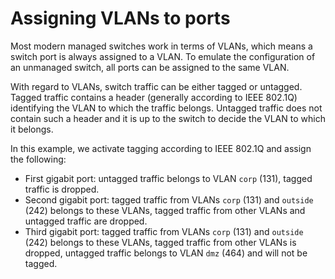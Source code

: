 # Assigning VLANs to ports

Most modern managed switches work in terms of VLANs, which means a switch port
is always assigned to a VLAN. To emulate the configuration of an unmanaged
switch, all ports can be assigned to the same VLAN.

With regard to VLANs, switch traffic can be either tagged or untagged. Tagged
traffic contains a header (generally according to IEEE 802.1Q) identifying the
VLAN to which the traffic belongs. Untagged traffic does not contain such a
header and it is up to the switch to decide the VLAN to which it belongs.

In this example, we activate tagging according to IEEE 802.1Q and assign the
following:
* First gigabit port: untagged traffic belongs to VLAN `corp` (131), tagged
  traffic is dropped.
* Second gigabit port: tagged traffic from VLANs `corp` (131) and `outside`
  (242) belongs to these VLANs, tagged traffic from other VLANs and untagged
  traffic are dropped.
* Third gigabit port: tagged traffic from VLANs `corp` (131) and `outside` (242)
  belongs to these VLANs, tagged traffic from other VLANs is dropped, untagged
  traffic belongs to VLAN `dmz` (464) and will not be tagged.
